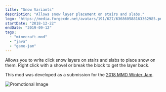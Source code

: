 ```yaml
---
title: "Snow Variants"
description: "Allows snow layer placement on stairs and slabs."
logo: "https://media.forgecdn.net/avatars/191/627/636860588163362985.png"
startDate: "2018-12-22"
endDate: "2019-09-12"
tags:
  - "minecraft-mod"
  - "java"
  - "game-jam"
---
```


Allows you to write click snow layers on stairs and slabs to place snow on them. Right click with a shovel or break the block to get the layer back.

This mod was developed as a submission for the [2018 MMD Winter Jam](https://github.com/MinecraftModDevelopment/minecraftmoddevelopment.github.io/blob/master/docs/events/winter_jam_2018.md).

![Promotional Image](https://i.imgur.com/E5MPkoM.png)

<style lang="scss">
    img {
        max-width: 100%;
        height: auto;
    }
</style>
